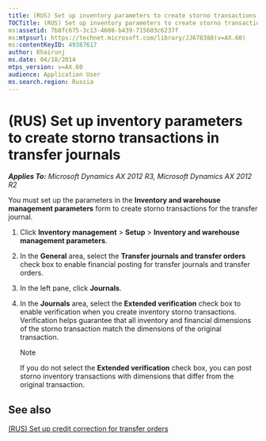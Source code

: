 ```yaml
---
title: (RUS) Set up inventory parameters to create storno transactions in transfer journals
TOCTitle: (RUS) Set up inventory parameters to create storno transactions in transfer journals
ms:assetid: 7b8fc675-3c13-4608-b439-715603c6237f
ms:mtpsurl: https://technet.microsoft.com/library/JJ678388(v=AX.60)
ms:contentKeyID: 49387617
author: Khairunj
ms.date: 04/18/2014
mtps_version: v=AX.60
audience: Application User
ms.search.region: Russia
---
```


# (RUS) Set up inventory parameters to create storno transactions in transfer journals 


_**Applies To:** Microsoft Dynamics AX 2012 R3, Microsoft Dynamics AX 2012 R2_

You must set up the parameters in the **Inventory and warehouse management parameters** form to create storno transactions for the transfer journal.

1.  Click **Inventory management** \> **Setup** \> **Inventory and warehouse management parameters**.

2.  In the **General** area, select the **Transfer journals and transfer orders** check box to enable financial posting for transfer journals and transfer orders.

3.  In the left pane, click **Journals**.

4.  In the **Journals** area, select the **Extended verification** check box to enable verification when you create inventory storno transactions. Verification helps guarantee that all inventory and financial dimensions of the storno transaction match the dimensions of the original transaction.
    

    > [!NOTE]
    > <P>If you do not select the <STRONG>Extended verification</STRONG> check box, you can post storno inventory transactions with dimensions that differ from the original transaction.</P>



## See also

[(RUS) Set up credit correction for transfer orders](rus-set-up-credit-correction-for-transfer-orders.md)

  


